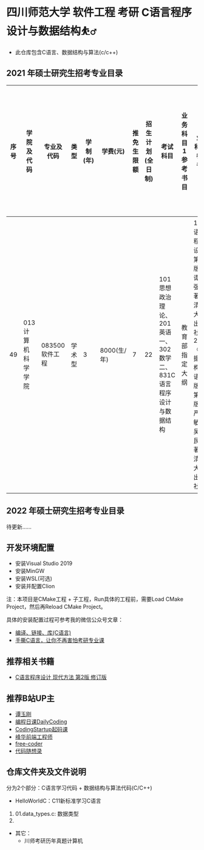 # 四川师范大学 软件工程 考研 C语言程序设计与数据结构:basketball_man:
- 此仓库包含C语言、数据结构与算法(c/c++)

## 2021 年硕士研究生招考专业目录

| 序号 | 学院及代码        | 专业及代码     | 类型   | 学制(年) | 学费(元)    | 推免生限额 | 招生计划(全日制) | 考试科目                                                     | 业务科目1参考书目 | 业务科目2参考书目                                            | 复试科目名称及参考书目                                       | 同等学力加试科目名称及参考书目                               | 跨专业加试科目名称及参考书目 | 本专业特殊要求 | 联系方式                                                     | 校区 | 备注 |
| ---- | ----------------- | -------------- | ------ | -------- | ----------- | ---------- | ---------------- | ------------------------------------------------------------ | ----------------- | ------------------------------------------------------------ | ------------------------------------------------------------ | ------------------------------------------------------------ | ---------------------------- | -------------- | ------------------------------------------------------------ | ---- | ---- |
| 49   | 013计算机科学学院 | 083500软件工程 | 学术型 | 3        | 8000(生/年) | 7          | 22               | 101思想政治理论、201英语一、302数学二、831C语言程序设计与数据结构 | 教育部指定大纲    | 1.《C语言程序设计》第4版，谭浩强著，清华大学出版社；2.《数据结构(C语言版)》，第3版，严蔚敏，吴伟民编著，清华大学出版社 | 程序设计，语言可选C与Java。《C语言程序设计》；《Java语言程序设计》，第2版，郑莉等编著，清华大学出版社 | 1.计算机网络：《计算机网络》，第5版，谢希仁，电子工业出版社；2.软件工程：《软件工程导论》，第5版，张海藩，清华大学出版设 | 不加试                       | 无             | 电话：（028）-84483992<br/>（028)-84480016  E-mail:86057765@qq.com | 成龙 |      |

## 2022 年硕士研究生招考专业目录

待更新……



## 开发环境配置

- 安装Visual Studio 2019
- 安装MinGW
- 安装WSL(可选)
- 安装并配置Clion

注：本项目是CMake工程 + 子工程，Run具体的工程前，需要Load CMake Project，然后再Reload CMake Project。

具体的安装配置过程可参考我的微信公众号文章：

- [编译、链接、库(C语言)](https://mp.weixin.qq.com/s?__biz=MzU2NzkxMzg2NQ==&mid=2247487020&idx=1&sn=a925f1f07dfc29dfdb55d1876d8f56a9&chksm=fc94b2cacbe33bdcbb2a4e28ecbb8dd4463abd2a1e5debf856e41bfd69018c30817128f7d77f&scene=178&cur_album_id=1717926328374509569#rd)
- [手撕C语言，让你不再害怕考研专业课](https://mp.weixin.qq.com/s?__biz=MzU2NzkxMzg2NQ==&mid=2247487273&idx=1&sn=2e7f6c5a5f1f38fc3020d487697efbd1&chksm=fc94b3cfcbe33ad9dfc1349180269c0bdbba39644b0206d343bddc86f2070d6b60ef88286a26&scene=178&cur_album_id=1717926328374509569#rd)



## 推荐相关书籍

- [C语言程序设计 现代方法 第2版 修订版](https://item.jd.com/13336014.html)

## 推荐B站UP主

- [谭玉刚](https://space.bilibili.com/41036636/channel/detail?cid=161507&ctype=0)
- [编程日课DailyCoding](https://space.bilibili.com/494537125/)
- [CodingStartup起码课](https://space.bilibili.com/451368848/)
- [峰华前端工程师](https://space.bilibili.com/302954484/)
- [free-coder](https://space.bilibili.com/31273057/video)
- [代码随想录](https://space.bilibili.com/525438321/video)

## 仓库文件夹及文件说明

分为2个部分：C语言学习代码 + 数据结构与算法代码(C/C++)

- HelloWorldC：C11新标准学习C语言

1. 01.data_types.c: 数据类型
2. 

- 其它：
    - 川师考研历年真题计算机
